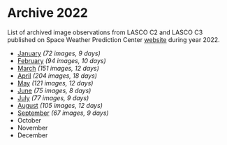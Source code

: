 # Archive 2022

List of archived image observations from LASCO C2 and LASCO C3 published on Space Weather Prediction Center [website](https://www.swpc.noaa.gov/products/lasco-coronagraph) during year 2022.


- [January](january2022.md) *(72 images, 9 days)*
- [February](february2022.md) *(94 images, 10 days)*
- [March](march2022.md) *(151 images, 12 days)*
- [April](april2022.md) *(204 images, 18 days)*
- [May](may2022.md) *(121 images, 12 days)*
- [June](june2022.md) *(75 images, 8 days)*
- [July](july2022.md) *(77 images, 9 days)*
- [August](august2022.md) *(105 images, 12 days)*
- [September](september2022.md) *(67 images, 9 days)*
- October
- November
- December
